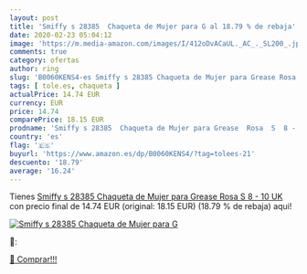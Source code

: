 ```yaml
---
layout: post
title: 'Smiffy s 28385  Chaqueta de Mujer para G al 18.79 % de rebaja'
date: 2020-02-23 05:04:12
image: 'https://m.media-amazon.com/images/I/412oDvACaUL._AC_._SL200_.jpg'
comments: true
category: ofertas
author: ring
slug: 'B0060KENS4-es Smiffy s 28385 Chaqueta de Mujer para Grease Rosa S 8 - 10 UK'
tags: [ tole.es, chaqueta ]
actualPrice: 14.74 EUR
currency: EUR
price: 14.74
comparePrice: 18.15 EUR
prodname: 'Smiffy s 28385  Chaqueta de Mujer para Grease  Rosa  S  8 - 10 UK '
country: 'es'
flag: '🇪🇸'
buyurl: 'https://www.amazon.es/dp/B0060KENS4/?tag=tolees-21'
descuento: '18.79'
average: '16.24'
---
```


Tienes [Smiffy s 28385  Chaqueta de Mujer para Grease  Rosa  S  8 - 10 UK ](https://www.amazon.es/dp/B0060KENS4/?tag=tolees-21) con precio final de  14.74 EUR (original: 18.15 EUR) (18.79 %  de rebaja) aqui!

[![Smiffy s 28385  Chaqueta de Mujer para G](https://m.media-amazon.com/images/I/412oDvACaUL._AC_._SL200_.jpg)](https://www.amazon.es/dp/B0060KENS4/?tag=tolees-21)

🔎:


[🛒 Comprar!!!](https://www.amazon.es/dp/B0060KENS4/?tag=tolees-21)
